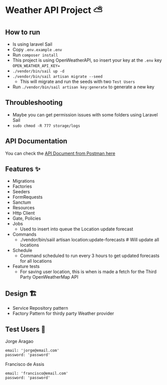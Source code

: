 # Weather API Project ⛅

## How to run
- Is using laravel Sail
- Copy `.env.example` `.env`
- Run `composer install`
- This project is using OpenWeatherAPI, so insert your key at the `.env` key `OPEN_WEATHER_API_KEY=`
- `./vendor/bin/sail up -d`
- `./vendor/bin/sail artisan migrate --seed`
    - This will migrate and run the seeds with two `Test Users`
- Run `./vendor/bin/sail artisan key:generate` to generate a new key

## Throubleshooting

- Maybe you can get permission issues with some folders using Laravel Sail
- `sudo chmod -R 777 storage/logs`

## API Documentation

You can check the [API Document from Postman here](https://documenter.getpostman.com/view/13192503/2sAY4ye1X6)

## Features ✨
- Migrations
- Factories
- Seeders
- FormRequests
- Sanctum
- Resources
- Http Client
- Gate, Policies
- Jobs
    - Used to insert into queue the Location update forecast
- Commands
    - ./vendor/bin/saiil artisan location:update-forecasts # Will update all locations
- Schedule
    - Command scheduled to run every 3 hours to get updated forecasts for all locations
- Feature tests
    - For saving user location, this is when is made a fetch for the Third Party OpenWeatherMap API

## Design 🏗️
- Service Repository pattern
- Factory Pattern for thirdy party Weather provider

## Test Users 👱

Jorge Aragao
```
email: 'jorge@email.com'
password: 'password'
```

Francisco de Assis
```
email: 'francisco@email.com'
password: 'password'
```